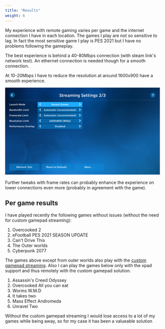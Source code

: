 ```yaml
---
title: "Results"
weight: 6
---
```


My experience with remote gaming varies per game and the internet connection I have in each location. The games I play are not so sensitive
to lag. In fact the most sensitive game I play is PES 2021 but I have no problems following the gameplay.

The best experience is behind a 40-80Mbps connection (with steam link's network test). An ethernet connection is needed though for a smooth connection.

At 10-20Mbps I have to reduce the resolution at around 1600x900 have a smooth experience.

![steam_link_resolution](/posts/images/resolution_settings.png)


Further tweaks with frame rates can probably enhance the experience on lower connections even more (probably in agreement with the game).


## Per game results

I have played recently the following games without issues (without the need for custom gamepad streaming):

1. Overcooked 2
2. eFootball PES 2021 SEASON UPDATE
3. Can't Drive This
4. The Outer worlds
5. Cyberpunk 2077

The games above except from outer worlds also play with the [custom gamepad streaming](/posts/gamepads). Also I can play the games below only with the xpad support and thus remotely with the custom gamepad solution.

1. Assassin's Creed Odyssey
2. Overcooked All you can eat
3. Worms W.M.D
4. It takes two
5. Mass Effect Andromeda
6. Unravel Two


Without the custom gamepad streaming I would lose access to a lot of my games while being away, so for my case it has been a valueable solution